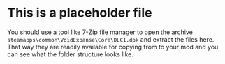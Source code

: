# This is a placeholder file

You should use a tool like 7-Zip file manager to open the
archive `steamapps\common\VoidExpanse\Core\DLC1.dpk` and
extract the files here.  That way they are readily available
for copying from to your mod and you can see what the folder
structure looks like.
